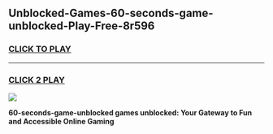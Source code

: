 
## Unblocked-Games-60-seconds-game-unblocked-Play-Free-8r596
<h3>
<a href="https://premium76.site?title=60-seconds-game-unblocked&ref=10A">CLICK TO PLAY</a></h3>
<hr>

<h3>
<a href="https://premium76.site?title=60-seconds-game-unblocked&ref=10A">CLICK 2 PLAY</a>
  
</h3>

<a href="https://premium76.site?title=60-seconds-game-unblocked&ref=10A"><img src="https://clearcache.store/games.png"></a>


**60-seconds-game-unblocked games unblocked: Your Gateway to Fun and Accessible Online Gaming**
